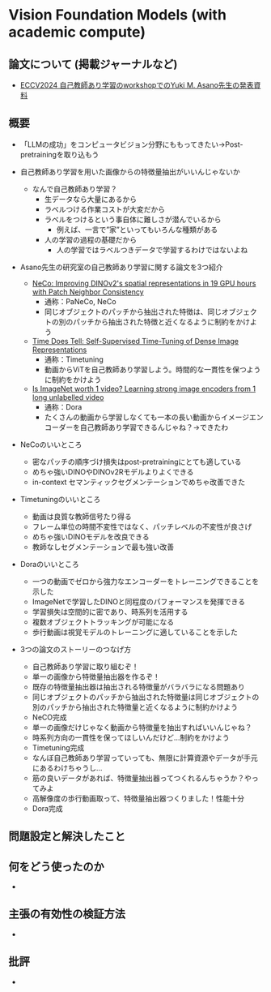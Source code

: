 # Vision Foundation Models (with academic compute)

## 論文について (掲載ジャーナルなど)

- [ECCV2024 自己教師あり学習のworkshopでのYuki M. Asano先生の発表資料](https://sslwin.org/assets/slides/ECCV%202024%20SSLWIN%20Yuki%20Asano.pdf)

## 概要

- 「LLMの成功」をコンピュータビジョン分野にももってきたい→Post-pretrainingを取り込もう
- 自己教師あり学習を用いた画像からの特徴量抽出がいいんじゃないか

  - なんで自己教師あり学習？
    - 生データなら大量にあるから
    - ラベルつける作業コストが大変だから
    - ラベルをつけるという事自体に難しさが潜んでいるから
      - 例えば、一言で”家”といってもいろんな種類がある
    - 人の学習の過程の基礎だから
      - 人の学習ではラベルつきデータで学習するわけではないよね

- Asano先生の研究室の自己教師あり学習に関する論文を3つ紹介

  - [NeCo: Improving DINOv2's spatial representations in 19 GPU hours with Patch Neighbor Consistency](https://arxiv.org/pdf/2408.11054)
    - 通称：PaNeCo, NeCo
    - 同じオブジェクトのパッチから抽出された特徴は、同じオブジェクトの別のパッチから抽出された特徴と近くなるように制約をかけよう
  - [Time Does Tell: Self-Supervised Time-Tuning of Dense Image Representations](https://arxiv.org/pdf/2308.11796)
    - 通称：Timetuning
    - 動画からViTを自己教師あり学習しよう。時間的な一貫性を保つように制約をかけよう
  - [Is ImageNet worth 1 video? Learning strong image encoders from 1 long unlabelled video](https://arxiv.org/pdf/2310.08584)
    - 通称：Dora
    - たくさんの動画から学習しなくても一本の長い動画からイメージエンコーダーを自己教師あり学習できるんじゃね？→できたわ

- NeCoのいいところ

  - 密なパッチの順序づけ損失はpost-pretrainingにとても適している
  - めちゃ強いDINOやDINOv2Rモデルよりよくできる
  - in-context セマンティックセグメンテーションでめちゃ改善できた

- Timetuningのいいところ

  - 動画は良質な教師信号たり得る
  - フレーム単位の時間不変性ではなく、パッチレベルの不変性が良さげ
  - めちゃ強いDINOモデルを改良できる
  - 教師なしセグメンテーションで最も強い改善

- Doraのいいところ

  - 一つの動画でゼロから強力なエンコーダーをトレーニングできることを示した
  - ImageNetで学習したDINOと同程度のパフォーマンスを発揮できる
  - 学習損失は空間的に密であり、時系列を活用する
  - 複数オブジェクトトラッキングが可能になる
  - 歩行動画は視覚モデルのトレーニングに適していることを示した

- 3つの論文のストーリーのつなげ方
  - 自己教師あり学習に取り組むぞ！
  - 単一の画像から特徴量抽出器を作るぞ！
  - 既存の特徴量抽出器は抽出される特徴量がバラバラになる問題あり
  - 同じオブジェクトのパッチから抽出された特徴量は同じオブジェクトの別のパッチから抽出された特徴量と近くなるように制約かけよう
  - NeCO完成
  - 単一の画像だけじゃなく動画から特徴量を抽出すればいいんじゃね？
  - 時系列方向の一貫性を保ってほしいんだけど…制約をかけよう
  - Timetuning完成
  - なんぼ自己教師あり学習っていっても、無限に計算資源やデータが手元にあるわけちゃうし…
  - 筋の良いデータがあれば、特徴量抽出器ってつくれるんちゃうか？やってみよ
  - 高解像度の歩行動画取って、特徴量抽出器つくりました！性能十分
  - Dora完成

## 問題設定と解決したこと

## 何をどう使ったのか

-

## 主張の有効性の検証方法

-

## 批評

-
